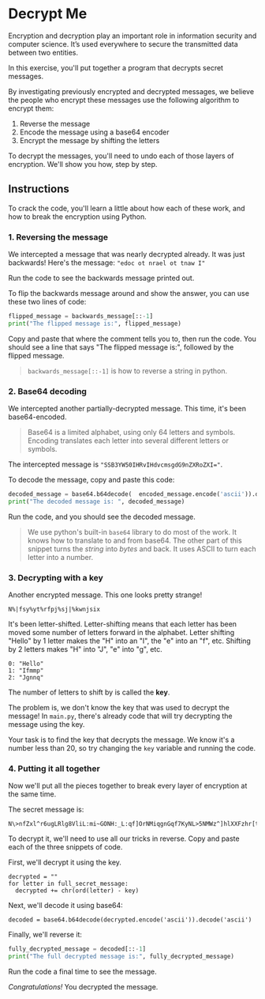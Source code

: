 # Decrypt Me 

Encryption and decryption play an important role in information security and computer science. It’s used everywhere to secure the transmitted data between two entities. 

In this exercise, you'll put together a program that decrypts secret messages.

By investigating previously encrypted and decrypted messages, we believe the people who encrypt these messages use the following algorithm to encrypt them:

1. Reverse the message
2. Encode the message using a base64 encoder
3. Encrypt the message by shifting the letters

To decrypt the messages, you'll need to undo each of those layers of encryption. We'll show you how, step by step.

## Instructions

To crack the code, you'll learn a little about how each of these work, and how to break the encryption using Python.

### 1. Reversing the message

We intercepted a message that was nearly decrypted already. It was just backwards! Here's the message:
`"edoc ot nrael ot tnaw I"`

Run the code to see the backwards message printed out.

To flip the backwards message around and show the answer, you can use these two lines of code:

```python
flipped_message = backwards_message[::-1]
print("The flipped message is:", flipped_message)
```

Copy and paste that where the comment tells you to, then run the code. You should see a line that says "The flipped message is:", followed by the flipped message.

> `backwards_message[::-1]` is how to reverse a string in python.

### 2. Base64 decoding

We intercepted another partially-decrypted message. This time, it's been base64-encoded. 

> Base64 is a limited alphabet, using only 64 letters and symbols. Encoding translates each letter into several different letters or symbols.

The intercepted message is `"SSB3YW50IHRvIHdvcmsgdG9nZXRoZXI="`.

To decode the message, copy and paste this code:

```python
decoded_message = base64.b64decode(  encoded_message.encode('ascii')).decode('ascii')
print("The decoded message is: ", decoded_message)
```

Run the code, and you should see the decoded message.

> We use python's built-in `base64` library to do most of the work. It knows how to translate to and from base64.
> The other part of this snippet turns the _string_ into _bytes_ and back. It uses ASCII to turn each letter into a number.

### 3. Decrypting with a key

Another encrypted message. This one looks pretty strange!

```
N%|fsy%yt%rfpj%sj|%kwnjsix
```

It's been letter-shifted. Letter-shifting means that each letter has been moved some number of letters forward in the alphabet. Letter shifting "Hello" by 1 letter makes the "H" into an "I", the "e" into an "f", etc. Shifting by 2 letters makes "H" into "J", "e" into "g", etc.

```
0: "Hello"
1: "Ifmmp"
2: "Jgnnq"
```

The number of letters to shift by is called the **key**.

The problem is, we don't know the key that was used to decrypt the message! In `main.py`, there's already code that will try decrypting the message using the key.

Your task is to find the key that decrypts the message. We know it's a number less than 20, so try changing the `key` variable and running the code.

### 4. Putting it all together

Now we'll put all the pieces together to break every layer of encryption at the same time.

The secret message is: 

```
N\>nfZxl^r6ugLRlg8VliL:mi~GONH:_L:qf]OrNMiqgnGqf7KyNL>5NMWz^]hlXXFzhr[tiL[sg8Vlf8O{i~G{iHG5grK8NJplQr[pg7Rlg8VlgsOm_\|lg8VliL:mi~GO
```

To decrypt it, we'll need to use all our tricks in reverse. Copy and paste each of the three snippets of code.

First, we'll decrypt it using the key.

```
decrypted = ""
for letter in full_secret_message:
  decrypted += chr(ord(letter) - key)
```

Next, we'll decode it using base64:

```
decoded = base64.b64decode(decrypted.encode('ascii')).decode('ascii')
```

Finally, we'll reverse it:

```python
fully_decrypted_message = decoded[::-1]
print("The full decrypted message is:", fully_decrypted_message)
```

Run the code a final time to see the message.

*Congratulations!* You decrypted the message.
